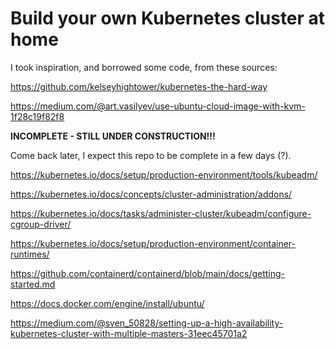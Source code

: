 # Build your own Kubernetes cluster at home

I took inspiration, and borrowed some code, from these sources:

https://github.com/kelseyhightower/kubernetes-the-hard-way

https://medium.com/@art.vasilyev/use-ubuntu-cloud-image-with-kvm-1f28c19f82f8

**INCOMPLETE - STILL UNDER CONSTRUCTION!!!**

Come back later, I expect this repo to be complete in a few days (?).

https://kubernetes.io/docs/setup/production-environment/tools/kubeadm/

https://kubernetes.io/docs/concepts/cluster-administration/addons/

https://kubernetes.io/docs/tasks/administer-cluster/kubeadm/configure-cgroup-driver/

https://kubernetes.io/docs/setup/production-environment/container-runtimes/

https://github.com/containerd/containerd/blob/main/docs/getting-started.md

https://docs.docker.com/engine/install/ubuntu/

https://medium.com/@sven_50828/setting-up-a-high-availability-kubernetes-cluster-with-multiple-masters-31eec45701a2
